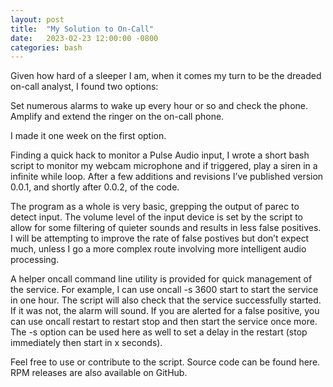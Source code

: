 ```yaml
---
layout: post
title:  "My Solution to On-Call"
date:   2023-02-23 12:00:00 -0800
categories: bash 
---
```


Given how hard of a sleeper I am, when it comes my turn to be the dreaded on-call analyst, I found two options:

Set numerous alarms to wake up every hour or so and check the phone.
Amplify and extend the ringer on the on-call phone.

I made it one week on the first option.

Finding a quick hack to monitor a Pulse Audio input, I wrote a short bash script to monitor my webcam microphone and if triggered, play a siren in a infinite while loop. After a few additions and revisions I’ve published version 0.0.1, and shortly after 0.0.2, of the code.

The program as a whole is very basic, grepping the output of parec to detect input. The volume level of the input device is set by the script to allow for some filtering of quieter sounds and results in less false positives. I will be attempting to improve the rate of false postives but don’t expect much, unless I go a more complex route involving more intelligent audio processing.

A helper oncall command line utility is provided for quick management of the service. For example, I can use oncall -s 3600 start to start the service in one hour. The script will also check that the service successfully started. If it was not, the alarm will sound. If you are alerted for a false positive, you can use oncall restart to restart stop and then start the service once more. The -s option can be used here as well to set a delay in the restart (stop immediately then start in x seconds).

Feel free to use or contribute to the script. Source code can be found here. RPM releases are also available on GitHub.
